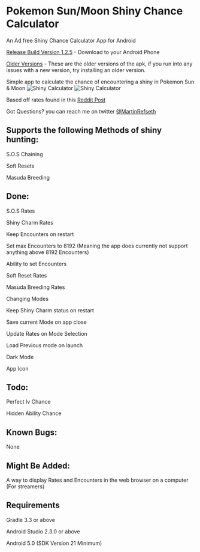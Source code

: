 # Pokemon Sun/Moon Shiny Chance Calculator
An Ad free Shiny Chance Calculator App for Android

[Release Build Version 1.2.5](https://github.com/MrHDR/Sun-Moon_ShinyCalc/raw/master/com.hdr.shinycalculator.apk) - Download to your Android Phone

[Older Versions](https://github.com/MrHDR/Sun-Moon_ShinyCalc/tree/master/Versions) - These are the older versions of the apk, if you run into any issues with a new version, try installing an older version.

Simple app to calculate the chance of encountering a shiny in Pokemon Sun & Moon
![Shiny Calculator](http://i.imgur.com/IUSUArM.png) ![Shiny Calculator](http://i.imgur.com/Ubt9QBn.png)

Based off rates found in this [Reddit Post](https://www.reddit.com/r/pokemon/comments/5hmd9h/spoiler_some_more_indepth_mechanics_on_sos_battle/)

Got Questions? you can reach me on twitter [@MartinRefseth](https://twitter.com/MartinRefseth)

## Supports the following Methods of shiny hunting:

 S.O.S Chaining
 
 Soft Resets
 
 Masuda Breeding

## Done:
S.O.S Rates

Shiny Charm Rates

Keep Encounters on restart

Set max Encounters to 8192 (Meaning the app does currently not support anything above 8192 Encounters)

Ability to set Encounters

Soft Reset Rates

Masuda Breeding Rates

Changing Modes

Keep Shiny Charm status on restart

Save current Mode on app close

Update Rates on Mode Selection

Load Previous mode on launch

Dark Mode

App Icon

## Todo:
Perfect Iv Chance

Hidden Ability Chance

## Known Bugs:

None
 
## Might Be Added:

A way to display Rates and Encounters in the web browser on a computer (For streamers)

## Requirements
Gradle 3.3 or above

Android Studio 2.3.0 or above

Android 5.0 (SDK Version 21 Minimum)
